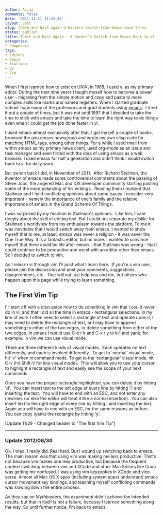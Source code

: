 ```yaml
---
author: Aijaz
comments: false
date: '2011-11-21 14:55:49'
layout: post
slug: there-and-back-again-a-hackers-switch-from-emacs-back-to-vi
status: publish
title: There and Back Again - A Hacker's Switch from Emacs Back to Vi
categories:
- Computers
tags:
- Editors
- Emacs
- Stallman
- VI
- Vim
---
```


When I first learned how to exist on UNIX, in 1988, I used
[vi](http://en.wikipedia.org/wiki/Vi) as my primary editor. During the next
nine years I taught myself how to become a power user - migrating from the
simple motion and copy and paste to more complex skills like marks and named
registers. When I started graduate school I saw many of the professors and
grad students using [emacs](http://www.gnu.org/s/emacs/).  I tried it out a
couple of times, but it was not until 1997 that I decided to take the time to
stick with emacs and take the time to learn the right way to do things even
when I could get the job done faster in vi.
<!--more-->

I used emacs almost exclusively after that. I got myself a couple of books,
browsed the gnu.emacs newsgroup and wrote my own elisp code for matching HTML
tags, among other things. For a while I used rmail from within emacs as my
primary news client, used org-mode as an issue and task manager and even
flirted with the idea of using emacs as a web browser. I used emacs for half a
generation and didn't think I would switch back to vi for daily work.

But switch back I did, in November of 2011.  After Richard Stallman, the
inventor of emacs made some controversial comments about the passing of Steve
Jobs, the angered Mac and iOS developer community starting posting some of the
more polarizing of his writings.  Reading them I realized that Stallman and I
held conflicting opinions about some issues I consider very important - namely
the importance of one's family and the relative importance of emacs in the
Grand Scheme Of Things.

I was surprised by my reaction to Stallman's opinions.  Like him, I care
deeply about the skill of editing text. But I could not separate my dislike
for Stallman's worldview from my enthusiasm towards the platform. To me it was
inevitable that I would switch away from emacs. I wanted to show myself that
to me, at least, emacs was never a religion - it was never the One True Way.
It is a fantastic editor, but no more. I wanted to convince myself that there
could be life after emacs - that Stallman was wrong - that I could continue to
be productive and excel with an editor other than emacs. So I decided to
switch to [vim](http://www.vim.org).

As I relearn vi through vim I'll post what I learn here.  If you're a vim
user, please join the discussion and post your comments, suggestions,
disagreements, etc.  That will not just help you and me, but others who happen
upon this page while trying to learn something.

## The First Vim Tip

I'll start off with a discussion how to do something in vim that I could never
do in vi, and that I did all the time in emacs - rectangular selections. In my
line of work I often need to select a rectangle of text and operate upon it; I
may need to delete the rectangle of text, or I may have to append something to
either of the two edges, or delete something from either of the two edges. In
emacs I would use C-x r k and C-x r y to kill and yank, for example. In vim
we can use visual mode.

There are three different kinds of visual modes.  Each operates on text
differently, and each is invoked differently.  To get to 'normal' visual mode,
hit 'v' when in command mode. To get to the 'rectangular' visual mode, hit C-v
(hit Shift-V for line visual mode).  This will allow you to use your cursor to
highlight a rectangle of text and easily see the scope of your next commands.

Once you have the proper rectangle highlighted, you can delete it by hitting
'd'.  You can insert text to the left edge of every line by hitting 'I' and
inserting the text.  You will have to end with an ESC, and not enter any
newlines (or else the editor will treat it like a normal insertion).  You can
also insert text to the right edge of every line by hitting I and inserting
the text.  Again you will have to end with an ESC, for the same reasons as
before.  You can copy (yank) the rectangle by hitting 'y'.

[Update 11/29 - Changed header to "The first Vim Tip"]

---

### Update 2012/06/30

Ok.  I tried.  I really did.  Real hard.  But I wound up switching back to
emacs.  The main reason was that using vim was making me less productive.
That's not because vim makes one less productive, but because the frequent
context switching between vim and XCode and other Mac Editors like Coda
was getting me confused.  I was using vim keystrokes in XCode and
vice-versa.  Almost all Mac OS X apps (including system apps) understand
emacs cursor movement key bindings, and teaching myself conflicting
commands was slowing down the entire process.

As they say on _Mythbusters_, the experiment didn't achieve the intended
results, but that in itself is not a failure, because I learned something
along the way.  So until further notice, I'm back to emacs.
